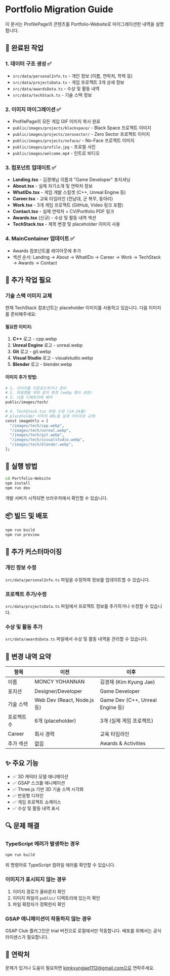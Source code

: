 # Portfolio Migration Guide

이 문서는 ProfilePage의 콘텐츠를 Portfolio-Website로 마이그레이션한 내역을 설명합니다.

## 📝 완료된 작업

### 1. 데이터 구조 생성 ✅
- `src/data/personalInfo.ts` - 개인 정보 (이름, 연락처, 학력 등)
- `src/data/projectsData.ts` - 게임 프로젝트 3개 상세 정보
- `src/data/awardsData.ts` - 수상 및 활동 내역
- `src/data/techStack.ts` - 기술 스택 정보

### 2. 이미지 마이그레이션 ✅
- ProfilePage의 모든 게임 GIF 이미지 복사 완료
- `public/images/projects/blackspace/` - Black Space 프로젝트 이미지
- `public/images/projects/zerosector/` - Zero Sector 프로젝트 이미지
- `public/images/projects/noface/` - No-Face 프로젝트 이미지
- `public/images/profile.jpg` - 프로필 사진
- `public/images/welcome.mp4` - 인트로 비디오

### 3. 컴포넌트 업데이트 ✅
- **Landing.tsx** - 김경재님 이름과 "Game Developer" 포지셔닝
- **About.tsx** - 실제 자기소개 및 연락처 정보
- **WhatIDo.tsx** - 게임 개발 스킬셋 (C++, Unreal Engine 등)
- **Career.tsx** - 교육 타임라인 (전남대, 군 복무, 동아리)
- **Work.tsx** - 3개 게임 프로젝트 (GitHub, Video 링크 포함)
- **Contact.tsx** - 실제 연락처 + CV/Portfolio PDF 링크
- **Awards.tsx** (신규) - 수상 및 활동 내역 섹션
- **TechStack.tsx** - 제목 변경 및 placeholder 이미지 사용

### 4. MainContainer 업데이트 ✅
- Awards 컴포넌트를 레이아웃에 추가
- 섹션 순서: Landing → About → WhatIDo → Career → Work → TechStack → Awards → Contact

## 🔧 추가 작업 필요

### 기술 스택 이미지 교체
현재 TechStack 컴포넌트는 placeholder 이미지를 사용하고 있습니다. 다음 이미지를 준비해주세요:

#### 필요한 이미지:
1. **C++** 로고 - cpp.webp
2. **Unreal Engine** 로고 - unreal.webp
3. **Git** 로고 - git.webp
4. **Visual Studio** 로고 - visualstudio.webp
5. **Blender** 로고 - blender.webp

#### 이미지 추가 방법:
```bash
# 1. 이미지를 다운로드하거나 준비
# 2. 파일명을 위와 같이 변경 (webp 형식 권장)
# 3. 다음 디렉토리에 배치
public/images/tech/

# 4. TechStack.tsx 파일 수정 (14-24줄)
# placeholder 이미지 URL을 실제 이미지로 교체:
const imageUrls = [
  "/images/tech/cpp.webp",
  "/images/tech/unreal.webp",
  "/images/tech/git.webp",
  "/images/tech/visualstudio.webp",
  "/images/tech/blender.webp",
];
```

## 🚀 실행 방법

```bash
cd Portfolio-Website
npm install
npm run dev
```

개발 서버가 시작되면 브라우저에서 확인할 수 있습니다.

## 📦 빌드 및 배포

```bash
npm run build
npm run preview
```

## 🎨 추가 커스터마이징

### 개인 정보 수정
`src/data/personalInfo.ts` 파일을 수정하여 정보를 업데이트할 수 있습니다.

### 프로젝트 추가/수정
`src/data/projectsData.ts` 파일에서 프로젝트 정보를 추가하거나 수정할 수 있습니다.

### 수상 및 활동 추가
`src/data/awardsData.ts` 파일에서 수상 및 활동 내역을 관리할 수 있습니다.

## 📝 변경 내역 요약

| 항목 | 이전 | 이후 |
|------|------|------|
| 이름 | MONCY YOHANNAN | 김경재 (Kim Kyung Jae) |
| 포지션 | Designer/Developer | Game Developer |
| 기술 스택 | Web Dev (React, Node.js 등) | Game Dev (C++, Unreal Engine 등) |
| 프로젝트 수 | 6개 (placeholder) | 3개 (실제 게임 프로젝트) |
| Career | 회사 경력 | 교육 타임라인 |
| 추가 섹션 | 없음 | Awards & Activities |

## ✨ 주요 기능

- ✅ 3D 캐릭터 모델 애니메이션
- ✅ GSAP 스크롤 애니메이션
- ✅ Three.js 기반 3D 기술 스택 시각화
- ✅ 반응형 디자인
- ✅ 게임 프로젝트 쇼케이스
- ✅ 수상 및 활동 내역 표시

## 🔍 문제 해결

### TypeScript 에러가 발생하는 경우
```bash
npm run build
```
위 명령어로 TypeScript 컴파일 에러를 확인할 수 있습니다.

### 이미지가 표시되지 않는 경우
1. 이미지 경로가 올바른지 확인
2. 이미지 파일이 `public/` 디렉토리에 있는지 확인
3. 파일 확장자가 정확한지 확인

### GSAP 애니메이션이 작동하지 않는 경우
GSAP Club 플러그인은 trial 버전으로 로컬에서만 작동합니다. 배포를 위해서는 공식 라이센스가 필요합니다.

## 📧 연락처

문제가 있거나 도움이 필요하면 kimkyungjae1112@gmail.com으로 연락주세요.
